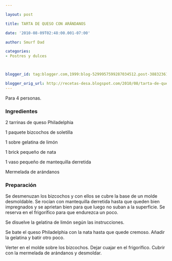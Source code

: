 ```yaml
---

layout: post

title: TARTA DE QUESO CON ARÁNDANOS

date: '2010-08-09T02:48:00.001-07:00'

author: Smurf Dad

categories:
- Postres y dulces



blogger_id: tag:blogger.com,1999:blog-5299957599287034512.post-3883236158035914245

blogger_orig_url: http://recetas-desa.blogspot.com/2010/08/tarta-de-queso-con-arandanos.html
---
```


Para 4 personas.

<h3>Ingredientes</h3>

2 tarrinas de queso Philadelphia

1 paquete bizcochos de soletilla

1 sobre gelatina de limón

1 brick pequeño de nata

1 vaso pequeño de mantequilla derretida

Mermelada de arándanos

<h3>Preparación</h3>

Se desmenuzan los bizcochos y con ellos se cubre la base de un molde desmoldable. Se rocían con mantequilla derretida hasta que queden bien impregnados y se aprietan bien para que luego no suban a la superficie. Se reserva en el frigorífico para que endurezca un poco.

Se disuelve la gelatina de limón según las instrucciones.

Se bate el queso Philadelphia con la nata hasta que quede cremoso. Añadir la gelatina y batir otro poco.

Verter en el molde sobre los bizcochos. Dejar cuajar en el frigorífico. Cubrir con la mermelada de arándanos y desmoldar.